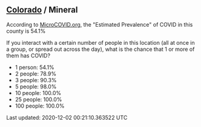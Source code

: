 
## [Colorado](/united-states/colorado) / Mineral

According to [MicroCOVID.org](http://microcovid.org),
the "Estimated Prevalence" of COVID in this county is 54.1%

If you interact with a certain number of people in this location
(all at once in a group, or spread out across the day), what is the chance that
1 or more of them has COVID?

- 1 person: 54.1%
- 2 people: 78.9%
- 3 people: 90.3%
- 5 people: 98.0%
- 10 people: 100.0%
- 25 people: 100.0%
- 100 people: 100.0%

Last updated: 2020-12-02 00:21:10.363522 UTC
